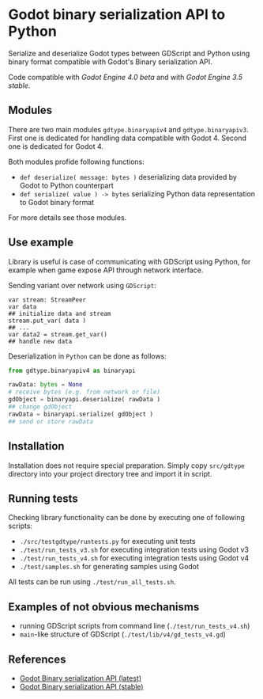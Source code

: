 # Godot binary serialization API to Python

Serialize and deserialize Godot types between GDScript and Python using binary format compatible with Godot's Binary serialization API.

Code compatible with *Godot Engine 4.0 beta* and with *Godot Engine 3.5 stable*.


## Modules

There are two main modules `gdtype.binaryapiv4` and `gdtype.binaryapiv3`. First one is dedicated for handling data compatible with Godot 4. 
Second one is dedicated for Godot 4.

Both modules profide following functions:
- `def deserialize( message: bytes )` deserializing data provided by Godot to Python counterpart
- `def serialize( value ) -> bytes` serializing Python data representation to Godot binary format

For more details see those modules.


## Use example

Library is useful is case of communicating with GDScript using Python, for example when game expose API through network interface.

Sending variant over network using `GDScript`:
```gdscript
var stream: StreamPeer
var data
## initialize data and stream
stream.put_var( data )
## ...
var data2 = stream.get_var()
## handle new data
```


Deserialization in `Python` can be done as follows:
```python
from gdtype.binaryapiv4 as binaryapi

rawData: bytes = None
# receive bytes (e.g. from network or file)
gdObject = binaryapi.deserialize( rawData )
## change gdObject
rawData = binaryapi.serialize( gdObject )
## send or store rawData
```


## Installation

Installation does not require special preparation. Simply copy `src/gdtype` directory into your project directory tree and import it in script.


## Running tests

Checking library functionality can be done by executing one of following scripts:
- `./src/testgdtype/runtests.py` for executing unit tests
- `./test/run_tests_v3.sh` for executing integration tests using Godot v3
- `./test/run_tests_v4.sh` for executing integration tests using Godot v4
- `./test/samples.sh` for generating samples using Godot

All tests can be run using `./test/run_all_tests.sh`.


## Examples of not obvious mechanisms

- running GDScript scripts from command line (`./test/run_tests_v4.sh`)
- `main`-like structure of GDScript (`./test/lib/v4/gd_tests_v4.gd`)


## References

- [Godot Binary serialization API (latest)](https://docs.godotengine.org/en/latest/tutorials/io/binary_serialization_api.html)
- [Godot Binary serialization API (stable)](https://docs.godotengine.org/en/stable/tutorials/io/binary_serialization_api.html)

